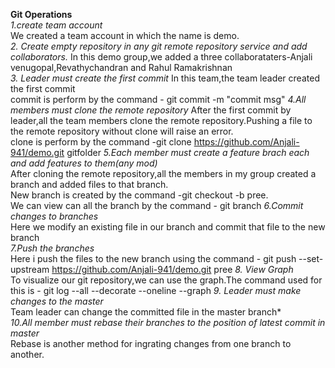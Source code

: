 **Git Operations<br/>**
*1.create team account<br/>*
We created a team account in which the name is demo.</br>
*2. Create empty repository in any git remote repository service and add
collaborators.*
In this demo group,we added a three collaborataters-Anjali venugopal,Revathychandran and Rahul Ramakrishnan</br>
*3. Leader must create the first commit*
In this team,the team leader created the first commit</br>
commit is perform by the command  - git commit -m "commit msg"
*4.All members must clone the remote repository*
After the first commit by leader,all the team members clone the remote repository.Pushing a file to the remote repository  without clone will raise an error.<br/>
clone is perform by the command   -git clone https://github.com/Anjali-941/demo.git gitfolder
*5.Each member must create a feature brach each and add features to
them(any mod)*<br/>
After cloning the remote repository,all the members in my group  created a branch and added files to that branch.<br/>
New branch is created by the command  -git checkout -b pree.<br/>We can view can all the branch by the command  - git branch
*6.Commit changes to branches*<br/>
Here we modify an existing file in our branch and commit that file to the new branch</br>
*7.Push the branches*</br>
Here i push the files to the new branch using the command  - git push --set-upstream https://github.com/Anjali-941/demo.git pree
*8. View Graph*<br/>
To visualize our git repository,we can use the graph.The command used for this is  -  git log --all --decorate --oneline --graph
*9. Leader must make changes to the master*<br/>
Team leader can change the committed file in the master branch*<br/>
*10.All member must rebase their branches to the position of latest commit in
master*</br>
Rebase is another method for ingrating changes from one branch to another.
